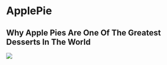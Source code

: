# ApplePie
## Why Apple Pies Are One Of The Greatest Desserts In The World
<img src="https://preppykitchen.com/wp-content/uploads/2023/08/Apple-Pie-Recipe-Recipe-Card-500x500.jpg">


